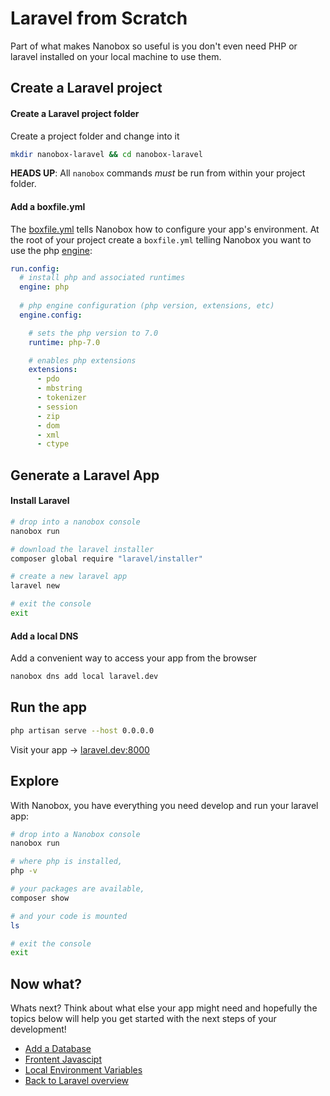 # Laravel from Scratch
Part of what makes Nanobox so useful is you don't even need PHP or laravel installed on your local machine to use them.

## Create a Laravel project

#### Create a Laravel project folder
Create a project folder and change into it

```bash
mkdir nanobox-laravel && cd nanobox-laravel
```

**HEADS UP**: All `nanobox` commands *must* be run from within your project folder.

#### Add a boxfile.yml
The <a href="https://docs.nanobox.io/boxfile/" target="\_blank">boxfile.yml</a> tells Nanobox how to configure your app's environment. At the root of your project create a `boxfile.yml` telling Nanobox you want to use the php <a href="https://docs.nanobox.io/engines/" target="\_blank">engine</a>:

```yaml
run.config:
  # install php and associated runtimes
  engine: php
  
  # php engine configuration (php version, extensions, etc)
  engine.config:

    # sets the php version to 7.0
    runtime: php-7.0

    # enables php extensions
    extensions:
      - pdo
      - mbstring
      - tokenizer
      - session
      - zip
      - dom
      - xml
      - ctype
```

## Generate a Laravel App

#### Install Laravel

```bash
# drop into a nanobox console
nanobox run

# download the laravel installer
composer global require "laravel/installer"

# create a new laravel app
laravel new

# exit the console
exit
```

#### Add a local DNS
Add a convenient way to access your app from the browser

```bash
nanobox dns add local laravel.dev
```

## Run the app

```bash
php artisan serve --host 0.0.0.0
```

Visit your app -> [laravel.dev:8000](http://laravel.dev:8000)

## Explore
With Nanobox, you have everything you need develop and run your laravel app:

```bash
# drop into a Nanobox console
nanobox run

# where php is installed,
php -v

# your packages are available,
composer show

# and your code is mounted
ls

# exit the console
exit
```

## Now what?
Whats next? Think about what else your app might need and hopefully the topics below will help you get started with the next steps of your development!

* [Add a Database](/php/laravel/add-a-database)
* [Frontent Javascipt](/php/laravel/frontend-javascript)
* [Local Environment Variables](/php/laravel/local-evars)
* [Back to Laravel overview](/php/laravel)
